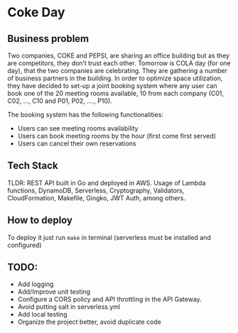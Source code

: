 # Coke Day

## Business problem
Two companies, COKE and PEPSI, are sharing an office building but as they are
competitors, they don’t trust each other. Tomorrow is COLA day (for one day), that the
two companies are celebrating. They are gathering a number of business partners in
the building. In order to optimize space utilization, they have decided to set-up a joint
booking system where any user can book one of the 20 meeting rooms available, 10
from each company (C01, C02, ..., C10 and P01, P02, ...., P10).

The booking system has the following functionalities:
* Users can see meeting rooms availability
* Users can book meeting rooms by the hour (first come first served)
* Users can cancel their own reservations

## Tech Stack
TLDR: REST API built in Go and deployed in AWS. Usage of Lambda functions, DynamoDB, Serverless, Cryptography, Validators,
CloudFormation, Makefile, Gingko, JWT Auth, among others.

## How to deploy
To deploy it just run `make` in terminal (serverless must be installed and configured)

## TODO:
* Add logging
* Add/Improve unit testing
* Configure a CORS policy and API throttling in the API Gateway.
* Avoid putting salt in serverless.yml  
* Add local testing
* Organize the project better, avoid duplicate code
